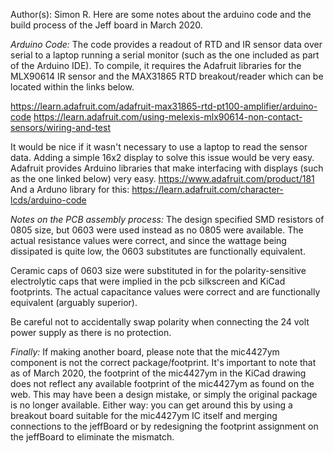 Author(s): Simon R.
Here are some notes about the arduino code and the build process of the Jeff board in March 2020.

*Arduino Code:*
The code provides a readout of RTD and IR sensor data over serial to a laptop running a serial monitor (such as the one included as part of the Arduino IDE).
To compile, it requires the Adafruit libraries for the MLX90614 IR sensor and the MAX31865 RTD breakout/reader which can be located within the links below.

https://learn.adafruit.com/adafruit-max31865-rtd-pt100-amplifier/arduino-code
https://learn.adafruit.com/using-melexis-mlx90614-non-contact-sensors/wiring-and-test


It would be nice if it wasn't necessary to use a laptop to read the sensor data. 
Adding a simple 16x2 display to solve this issue would be very easy.
Adafruit provides Arduino libraries that make interfacing with displays (such as the one linked below) very easy.
https://www.adafruit.com/product/181
And a Arduno library for this: https://learn.adafruit.com/character-lcds/arduino-code


*Notes on the PCB assembly process:*
The design specified SMD resistors of 0805 size, but 0603 were used instead as no 0805 were available. 
The actual resistance values were correct, and since the wattage being dissipated is quite low, the 0603 substitutes are functionally equivalent.

Ceramic caps of 0603 size were substituted in for the polarity-sensitive electrolytic caps that were implied in the pcb silkscreen and KiCad footprints.
The actual capacitance values were correct and are functionally equivalent (arguably superior).

Be careful not to accidentally swap polarity when connecting the 24 volt power supply as there is no protection.

*Finally:*
If making another board, please note that the mic4427ym component is not the correct package/footprint. It's important to note that as of March 2020, the footprint of the mic4427ym in the KiCad drawing does not reflect any available footprint of the mic4427ym as found on the web.
This may have been a design mistake, or simply the original package is no longer available. 
Either way: you can get around this by using a breakout board suitable for the mic4427ym IC itself and merging connections to the jeffBoard or by redesigning the footprint assignment on the jeffBoard to eliminate the mismatch.




